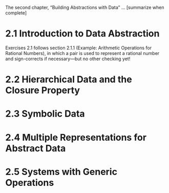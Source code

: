 The second chapter, “Building Abstractions with Data” ... [summarize when complete]

# 2.1 Introduction to Data Abstraction

Exercises 2.1 follows section 2.1.1 (Example: Arithmetic Operations for Rational Numbers), in which a pair is used to represent a rational number and sign-corrects if necessary—but no other checking yet!

# 2.2 Hierarchical Data and the Closure Property


# 2.3 Symbolic Data


# 2.4 Multiple Representations for Abstract Data


# 2.5 Systems with Generic Operations
